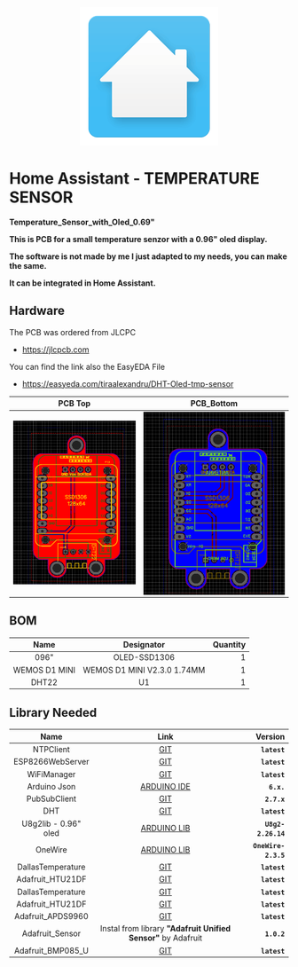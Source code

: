 <p align="center">
<img src=".github/loading-screen.gif">
</p>

# Home Assistant - TEMPERATURE SENSOR

**Temperature_Sensor_with_Oled_0.69"**

**This is PCB for a small temperature senzor with a 0.96" oled display.**

**The software is not made by me I just adapted to my needs, you can make the same.**

**It can be integrated in Home Assistant.**

## Hardware  <a name="id3"></a>

The PCB was ordered from JLCPC 
- https://jlcpcb.com

You can find the link also the EasyEDA File

- https://easyeda.com/tiraalexandru/DHT-Oled-tmp-sensor

PCB Top                      |  PCB_Bottom   
:---------------------------:|:-------------------------------------:
<img src=".github/PCB.PNG">|  <img align="right" src=".github/PCB_Bottom.PNG">


## BOM <a name="id3"></a>
 
 Name | Designator | Quantity
:---: | :--------: | --------:
096"  |OLED-SSD1306|1
WEMOS D1 MINI |WEMOS D1 MINI V2.3.0 1.74MM|1
DHT22|U1|1

## Library Needed <a name="id3"></a>
Name | Link | Version 
:---: | :---: | ---:
NTPClient | [GIT](https://github.com/arduino-libraries/NTPClient) |**`latest`**
ESP8266WebServer | [GIT](https://github.com/esp8266/Arduino/tree/master/libraries/ESP8266WebServer)| **`latest`**
WiFiManager | [GIT](https://github.com/tzapu/WiFiManager) | **`latest`**
Arduino Json | [ARDUINO IDE](https://arduinojson.org) |**`6.x.`**
PubSubClient | [GIT](https://github.com/knolleary/pubsubclient)| **`2.7.x`**
DHT | [GIT](https://github.com/adafruit/DHT-sensor-library) | **`latest`**
U8g2lib - 0.96" oled| [ARDUINO LIB](https://www.arduinolibraries.info/libraries/u8g2 ) | **`U8g2-2.26.14`**
OneWire | [ARDUINO LIB](https://www.arduinolibraries.info/libraries/one-wire) | **`OneWire-2.3.5`**
DallasTemperature| [GIT](https://github.com/milesburton/Arduino-Temperature-Control-Library) | **`latest`**
Adafruit_HTU21DF| [GIT](https://github.com/adafruit/Adafruit_HTU21DF_Library) | **`latest`**
DallasTemperature| [GIT](https://github.com/milesburton/Arduino-Temperature-Control-Library) | **`latest`**
Adafruit_HTU21DF| [GIT](https://github.com/adafruit/Adafruit_HTU21DF_Library) | **`latest`**
Adafruit_APDS9960|[GIT](https://github.com/adafruit/Adafruit_APDS9960) | **`latest`**
Adafruit_Sensor| Instal from library **"Adafruit Unified Sensor"** by Adafruit | **`1.0.2`**
Adafruit_BMP085_U| [GIT](https://github.com/adafruit/Adafruit_BMP085_Unified) | **`latest`**
